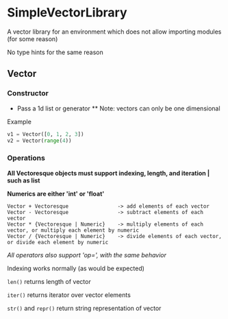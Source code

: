 # SimpleVectorLibrary
A vector library for an environment which does not allow importing modules (for some reason)

No type hints for the same reason

## Vector

### Constructor

* Pass a 1d list or generator
** Note: vectors can only be one dimensional

Example

```python
v1 = Vector([0, 1, 2, 3])
v2 = Vector(range(4))
```

### Operations

**All Vectoresque objects must support indexing, length, and iteration | such as list**

**Numerics are either 'int' or 'float'**

    Vector + Vectoresque                -> add elements of each vector
    Vector - Vectoresque                -> subtract elements of each vector
    Vector * {Vectoresque | Numeric}    -> multiply elements of each vector, or multiply each element by numeric
    Vector / {Vectoresque | Numeric}    -> divide elements of each vector, or divide each element by numeric

*All operators also support 'op=', with the same behavior*

Indexing works normally (as would be expected)

```len()```               returns length of vector

```iter()```              returns iterator over vector elements

```str()``` and ```repr()```    return string representation of vector

